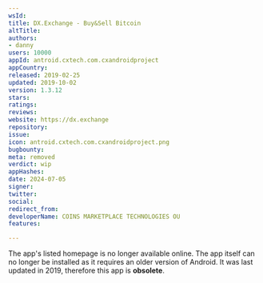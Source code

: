 ```yaml
---
wsId: 
title: DX.Exchange - Buy&Sell Bitcoin
altTitle: 
authors:
- danny
users: 10000
appId: antroid.cxtech.com.cxandroidproject
appCountry: 
released: 2019-02-25
updated: 2019-10-02
version: 1.3.12
stars: 
ratings: 
reviews: 
website: https://dx.exchange
repository: 
issue: 
icon: antroid.cxtech.com.cxandroidproject.png
bugbounty: 
meta: removed
verdict: wip
appHashes: 
date: 2024-07-05
signer: 
twitter: 
social: 
redirect_from: 
developerName: COINS MARKETPLACE TECHNOLOGIES OU
features: 

---
```


The app's listed homepage is no longer available online. The app itself can no longer be installed as it requires an older version of Android. It was last updated in 2019, therefore this app is **obsolete**.
